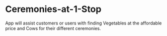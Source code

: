 # Ceremonies-at-1-Stop
App will assist customers or users with finding Vegetables at the affordable price and Cows for their different ceremonies.
